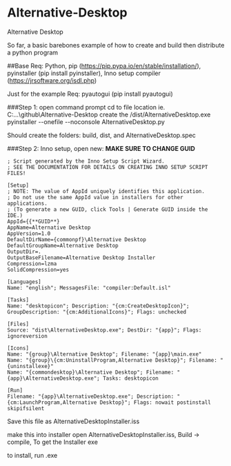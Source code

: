 # Alternative-Desktop

Alternative Desktop

So far, a basic barebones example of how to create and build then distribute a python program

##Base Req: Python, pip (https://pip.pypa.io/en/stable/installation/), pyinstaller (pip install pyinstaller), Inno setup compiler (https://jrsoftware.org/isdl.php)

Just for the example Req: pyautogui (pip install pyautogui)

###Step 1:
open command prompt
cd to file location ie. C:\...\github\Alternative-Desktop
create the /dist/AlternativeDesktop.exe 
pyinstaller --onefile --noconsole AlternativeDesktop.py

Should create the folders: build, dist, and AlternativeDesktop.spec

###Step 2: Inno setup, open new: **MAKE SURE TO CHANGE GUID**
```
; Script generated by the Inno Setup Script Wizard.
; SEE THE DOCUMENTATION FOR DETAILS ON CREATING INNO SETUP SCRIPT FILES!

[Setup]
; NOTE: The value of AppId uniquely identifies this application.
; Do not use the same AppId value in installers for other applications.
; (To generate a new GUID, click Tools | Generate GUID inside the IDE.)
AppId={{**GUID**}
AppName=Alternative Desktop
AppVersion=1.0
DefaultDirName={commonpf}\Alternative Desktop
DefaultGroupName=Alternative Desktop
OutputDir=.
OutputBaseFilename=Alternative Desktop Installer
Compression=lzma
SolidCompression=yes

[Languages]
Name: "english"; MessagesFile: "compiler:Default.isl"

[Tasks]
Name: "desktopicon"; Description: "{cm:CreateDesktopIcon}"; GroupDescription: "{cm:AdditionalIcons}"; Flags: unchecked

[Files]
Source: "dist\AlternativeDesktop.exe"; DestDir: "{app}"; Flags: ignoreversion

[Icons]
Name: "{group}\Alternative Desktop"; Filename: "{app}\main.exe"
Name: "{group}\{cm:UninstallProgram,Alternative Desktop}"; Filename: "{uninstallexe}"
Name: "{commondesktop}\Alternative Desktop"; Filename: "{app}\AlternativeDesktop.exe"; Tasks: desktopicon

[Run]
Filename: "{app}\AlternativeDesktop.exe"; Description: "{cm:LaunchProgram,Alternative Desktop}"; Flags: nowait postinstall skipifsilent

```
Save this file as AlternativeDesktopInstaller.iss

make this into installer
open AlternativeDesktopInstaller.iss, Build -> compile, To get the Installer exe

to install, run .exe


